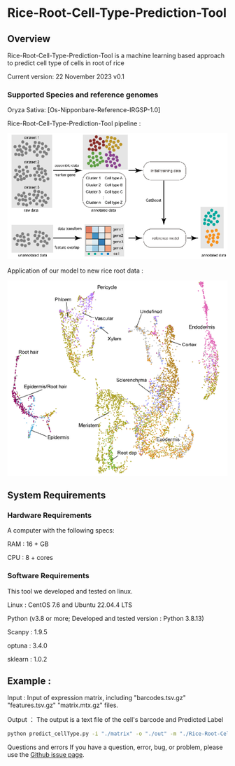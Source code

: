 # Rice-Root-Cell-Type-Prediction-Tool

## Overview
Rice-Root-Cell-Type-Prediction-Tool is a machine learning based approach to predict cell type of cells in root of rice

Current version: 22 November 2023 v0.1
### Supported Species and reference genomes

Oryza Sativa: [Os-Nipponbare-Reference-IRGSP-1.0]

Rice-Root-Cell-Type-Prediction-Tool pipeline : 

![image](https://github.com/dongwei-2023/Rice-Root-Cell-Type-Prediction-Tool/blob/main/img/model.png)

Application of our model to new rice root data : 

![image](https://github.com/dongwei-2023/Rice-Root-Cell-Type-Prediction-Tool/blob/main/img/predict_new_cellType.png)

## System Requirements
### Hardware Requirements
A computer with the following specs:

RAM : 16 + GB

CPU : 8 + cores

### Software Requirements
This tool we developed and tested on linux.

Linux : CentOS 7.6 and Ubuntu 22.04.4 LTS

Python (v3.8 or more; Developed and tested version : Python 3.8.13)

Scanpy : 1.9.5

optuna : 3.4.0

sklearn : 1.0.2


## Example : 
Input : Input of expression matrix, including "barcodes.tsv.gz"  "features.tsv.gz"  "matrix.mtx.gz" files.

Output ： The output is a text file of the cell's barcode and Predicted Label
``` Bash
python predict_cellType.py -i "./matrix" -o "./out" -m "./Rice-Root-Cell-Type-Prediction-Tool_Best_Model.pkl"
```
Questions and errors
If you have a question, error, bug, or problem, please use the [Github issue page](https://github.com/dongwei-2023/Rice-Root-Cell-Type-Prediction-Tool/issues).
